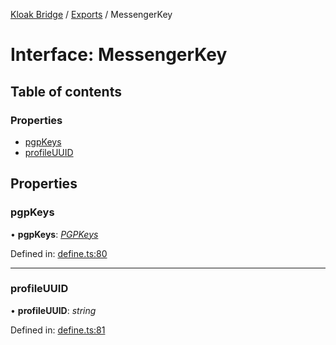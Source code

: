 [Kloak Bridge](../README.md) / [Exports](../modules.md) / MessengerKey

# Interface: MessengerKey

## Table of contents

### Properties

- [pgpKeys](messengerkey.md#pgpkeys)
- [profileUUID](messengerkey.md#profileuuid)

## Properties

### pgpKeys

• **pgpKeys**: [*PGPKeys*](pgpkeys.md)

Defined in: [define.ts:80](https://github.com/CoNET-project/kloak-bridge/blob/b8d77bb/src/define.ts#L80)

___

### profileUUID

• **profileUUID**: *string*

Defined in: [define.ts:81](https://github.com/CoNET-project/kloak-bridge/blob/b8d77bb/src/define.ts#L81)
